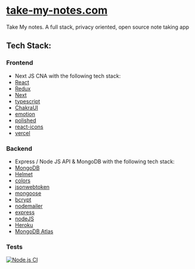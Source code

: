 # [take-my-notes.com](https://take-my-notes.com)

Take My notes. A full stack, privacy oriented, open source note taking app

## Tech Stack: 


### Frontend 

- Next JS CNA with the following tech stack: 
- [React](https://github.com/facebook/react)
- [Redux](https://github.com/reduxjs/redux)
- [Next](https://github.com/vercel/next.js)
- [typescript](https://github.com/Microsoft/TypeScript)
- [ChakraUI](https://chakra-ui.com/)
- [emotion](https://github.com/emotion-js/emotion)
- [polished](https://github.com/styled-components/polished)
- [react-icons](https://github.com/react-icons/react-icons)
- [vercel](https://vercel.com/)

### Backend 
- Express / Node JS API & MongoDB with the following tech stack:
- [MongoDB](https://www.mongodb.com/)
- [Helmet](https://helmetjs.github.io/)
- [colors](https://github.com/marak/colors.js/)
- [jsonwebtoken](https://jwt.io/)
- [mongoose](https://mongoosejs.com/)
- [bcrypt](https://www.npmjs.com/package/bcryptjs)
- [nodemailer](https://nodemailer.com/about/)
- [express](http://expressjs.com/)
- [nodeJS](https://nodejs.org/en/)
- [Heroku](https://www.heroku.com/)
- [MongoDB Atlas](https://www.mongodb.com/cloud/atlas)


### Tests 

[![Node.js CI](https://github.com/luke-h1/take-my-notes.com/actions/workflows/node.js.yml/badge.svg)](https://github.com/luke-h1/take-my-notes.com/actions/workflows/node.js.yml)